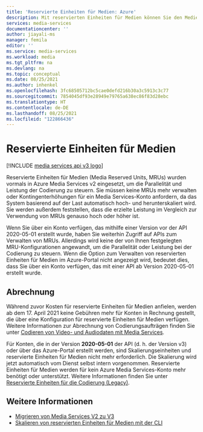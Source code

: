 ```yaml
---
title: 'Reservierte Einheiten für Medien: Azure'
description: Mit reservierten Einheiten für Medien können Sie den Medienprozess skalieren und die Geschwindigkeit Ihrer Medienverarbeitungstasks ermitteln.
services: media-services
documentationcenter: ''
author: jiayali-ms
manager: femila
editor: ''
ms.service: media-services
ms.workload: media
ms.tgt_pltfrm: na
ms.devlang: na
ms.topic: conceptual
ms.date: 08/25/2021
ms.author: inhenkel
ms.openlocfilehash: 3fc68505712bc5cae0defd216b30a3c5913c3c77
ms.sourcegitcommit: 7854045df93e28949e79765a638ec86f83d28ebc
ms.translationtype: HT
ms.contentlocale: de-DE
ms.lasthandoff: 08/25/2021
ms.locfileid: "122866436"
---
```

# <a name="media-reserved-units"></a>Reservierte Einheiten für Medien

[!INCLUDE [media services api v3 logo](./includes/v3-hr.md)]

Reservierte Einheiten für Medien (Media Reserved Units, MRUs) wurden vormals in Azure Media Services v2 eingesetzt, um die Parallelität und Leistung der Codierung zu steuern. Sie müssen keine MRUs mehr verwalten oder Kontingenterhöhungen für ein Media Services-Konto anfordern, da das System basierend auf der Last automatisch hoch- und herunterskaliert wird. Sie werden außerdem feststellen, dass die erzielte Leistung im Vergleich zur Verwendung von MRUs genauso hoch oder höher ist. 

Wenn Sie über ein Konto verfügen, das mithilfe einer Version vor der API 2020-05-01 erstellt wurde, haben Sie weiterhin Zugriff auf APIs zum Verwalten von MRUs. Allerdings wird keine der von Ihnen festgelegten MRU-Konfigurationen angewandt, um die Parallelität oder Leistung bei der Codierung zu steuern. Wenn die Option zum Verwalten von reservierten Einheiten für Medien im Azure-Portal nicht angezeigt wird, bedeutet dies, dass Sie über ein Konto verfügen, das mit einer API ab Version 2020-05-01 erstellt wurde. 

## <a name="billing"></a>Abrechnung

Während zuvor Kosten für reservierte Einheiten für Medien anfielen, werden ab dem 17. April 2021 keine Gebühren mehr für Konten in Rechnung gestellt, die über eine Konfiguration für reservierte Einheiten für Medien verfügen. Weitere Informationen zur Abrechnung von Codierungsaufträgen finden Sie unter [Codieren von Video- und Audiodaten mit Media Services](encoding-concept.md).

Für Konten, die in der Version **2020-05-01** der API (d. h. der Version v3) oder über das Azure-Portal erstellt werden, sind Skalierungseinheiten und reservierte Einheiten für Medien nicht mehr erforderlich. Die Skalierung wird jetzt automatisch vom Dienst selbst intern vorgenommen. Reservierte Einheiten für Medien werden für kein Azure Media Services-Konto mehr benötigt oder unterstützt. Weitere Informationen finden Sie unter [Reservierte Einheiten für die Codierung (Legacy)](concept-media-reserved-units.md).

## <a name="see-also"></a>Weitere Informationen

* [Migrieren von Media Services V2 zu V3](migrate-v-2-v-3-migration-introduction.md)
* [Skalieren von reservierten Einheiten für Medien mit der CLI](media-reserved-units-cli-how-to.md)
